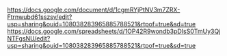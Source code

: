 https://docs.google.com/document/d/1cgmRYjPtNV3m7ZRX-Ftrnwubd61sszsv/edit?usp=sharing&ouid=108038283965885788521&rtpof=true&sd=true
https://docs.google.com/spreadsheets/d/1OP42R9wondb3pDIsS0TmUy3QjNTFgsNU/edit?usp=sharing&ouid=108038283965885788521&rtpof=true&sd=true
